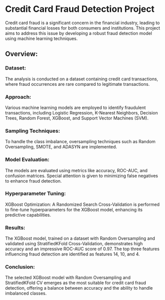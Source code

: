 # Credit Card Fraud Detection Project
Credit card fraud is a significant concern in the financial industry, leading to substantial financial losses for both consumers and institutions. This project aims to address this issue by developing a robust fraud detection model using machine learning techniques.

## Overview:

### Dataset:
The analysis is conducted on a dataset containing credit card transactions, where fraud occurrences are rare compared to legitimate transactions.

### Approach:
Various machine learning models are employed to identify fraudulent transactions, including Logistic Regression, K-Nearest Neighbors, Decision Trees, Random Forest, XGBoost, and Support Vector Machines (SVM).

### Sampling Techniques:
To handle the class imbalance, oversampling techniques such as Random Oversampling, SMOTE, and ADASYN are implemented.

### Model Evaluation:
The models are evaluated using metrics like accuracy, ROC-AUC, and confusion matrices. Special attention is given to minimizing false negatives to enhance fraud detection.

### Hyperparameter Tuning:
XGBoost Optimization: A Randomized Search Cross-Validation is performed to fine-tune hyperparameters for the XGBoost model, enhancing its predictive capabilities.

### Results:
The XGBoost model, trained on a dataset with Random Oversampling and validated using StratifiedKFold Cross-Validation, demonstrates high accuracy and an impressive ROC-AUC score of 0.97.
The top three features influencing fraud detection are identified as features 14, 10, and 4.

### Conclusion:
The selected XGBoost model with Random Oversampling and StratifiedKFold CV emerges as the most suitable for credit card fraud detection, offering a balance between accuracy and the ability to handle imbalanced classes.
